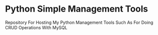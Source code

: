 # Python Simple Management Tools
Repository For Hosting My Python Management Tools Such As For Doing CRUD Operations With MySQL
